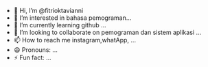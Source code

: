 - 👋 Hi, I’m @fitrioktavianni
- 👀 I’m interested in bahasa pemograman...
- 🌱 I’m currently learning github ...
- 💞️ I’m looking to collaborate on pemograman dan sistem aplikasi ...
- 📫 How to reach me instagram,whatApp, ...
- 😄 Pronouns: ...
- ⚡ Fun fact: ...

<!---
fitrioktavianni/fitrioktavianni is a ✨ special ✨ repository because its `README.md` (this file) appears on your GitHub profile.
You can click the Preview link to take a look at your changes.
--->
